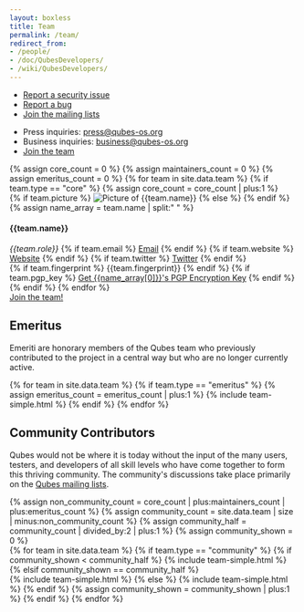 ```yaml
---
layout: boxless
title: Team
permalink: /team/
redirect_from:
- /people/
- /doc/QubesDevelopers/
- /wiki/QubesDevelopers/
---
```

<div id="pre-contact" class="white-box page-content more-bottom">
  <div class="row team">
    <div class="col-lg-2 col-md-2"></div>
    <div class="col-lg-4 col-md-4 col-sm-12 col-xs-12">
      <ul class="list-unstyled">
        <li><a href="/security/"><i class="fa fa-lock fa-fw black-icon"></i> Report a security issue</a></li>
        <li><a href="/doc/reporting-bugs/"><i class="fa fa-bug fa-fw black-icon"></i> Report a bug</a></li>
        <li><a href="/mailing-lists/"><i class="fa fa-envelope fa-fw black-icon"></i> Join the mailing lists</a></li>
      </ul>
    </div>
    <div id="pre-contact" class="col-lg-6 col-md-6 col-sm-12 col-xs-12">
      <ul class="list-unstyled">
        <li><i class="fa fa-newspaper-o fa-fw"></i> Press inquiries: <a href="mailto:press@qubes-os.org">press@qubes-os.org</a></li>
        <li><i class="fa fa-briefcase fa-fw"></i> Business inquiries: <a href="mailto:business@qubes-os.org">business@qubes-os.org</a></li>
        <li><a href="/join/"><i class="fa fa-user-plus fa-fw black-icon"></i> Join the team</a></li>
      </ul>
    </div>
  </div>
</div>
<div id="team-core" class="white-box page-content more-bottom">
  {% assign core_count = 0 %}
  {% assign maintainers_count = 0 %}
  {% assign emeritus_count = 0 %}
  {% for team in site.data.team %}
  {% if team.type == "core" %}
  {% assign core_count = core_count | plus:1 %}
  <div class="row team team-core">
    <div class="col-lg-2 col-md-2 col-sm-5 col-xs-12 text-center">
    <div class="picture more-bottom">
      {% if team.picture %}
      <img src="/attachment/site/{{team.picture}}" title="Picture of {{team.name}}">
      {% else %}
      <i class="fa fa-user"></i>
      {% endif %}
    </div>
    </div>
    <div class="col-lg-4 col-md-4 col-sm-7 col-xs-12">
      {% assign name_array = team.name | split:" " %}
      <h4 class="half-bottom">{{team.name}}</h4>
      <em class="role half-bottom">{{team.role}}</em>
      {% if team.email %}
      <a href="mailto:{{team.email}}" class="add-right"><i class="fa fa-envelope"></i> Email</a>
      {% endif %}
      {% if team.website %}
      <a href="{{team.website}}" class="add-right" target="blank"><i class="fa fa-link"></i> Website</a>
      {% endif %}
      {% if team.twitter %}
      <a href="https://twitter.com/{{team.twitter}}" target="blank"><i class="fa fa-twitter"></i> Twitter</a>
      {% endif %}
    </div>
    <div class="col-lg-6 col-md-6 col-sm-12 col-xs-12 text-center">
      {% if team.fingerprint %}
      <span class="fingerprint" title="{{team.name}}'s PGP Encryption Key Fingerprint">{{team.fingerprint}}</span>
      {% endif %}
      {% if team.pgp_key %}
      <a href="{{team.pgp_key}}"><i class="fa fa-key"></i> Get {{name_array[0]}}'s PGP Encryption Key</a>
      {% endif %}
    </div>
  </div>
  {% endif %}
  {% endfor %}
  <div class="text-center more-bottom">
    <a href="/join/" class="btn btn-primary"><i class="fa fa-user-plus fa-fw white-icon"></i> Join the team!</a>
  </div>
</div>
<div class="white-box page-content more-bottom">
  <div class="row team">
    <div class="col-lg-12 col-md-12 col-sm-12">
      <h2 class="text-center">Emeritus</h2>
      <p>Emeriti are honorary members of the Qubes team who previously
      contributed to the project in a central way but who are no longer
      currently active.</p>
      {% for team in site.data.team %}
      {% if team.type == "emeritus" %}
      {% assign emeritus_count = emeritus_count | plus:1 %}
      {% include team-simple.html %}
      {% endif %}
      {% endfor %}
    </div>
  </div>
</div>
<div class="white-box page-content more-bottom">
  <div class="col-lg-12 col-md-12 col-sm-12">
    <h2 class="text-center more-bottom">Community Contributors</h2>
    <p>Qubes would not be where it is today without the input of the many users,
    testers, and developers of all skill levels who have come together to form
    this thriving community. The community's discussions take place primarily on
    the <a href="/doc/mailing-lists/">Qubes mailing lists</a>.</p>
  </div>
  {% assign non_community_count =  core_count | plus:maintainers_count | plus:emeritus_count %}
  {% assign community_count =  site.data.team | size | minus:non_community_count %}
  {% assign community_half = community_count | divided_by:2 | plus:1 %}
  {% assign community_shown =  0 %}
  <div class="row team">
    <div class="col-lg-6 col-md-6 col-sm-6 col-xs-12">
      {% for team in site.data.team %}
      {% if team.type == "community" %}
      {% if community_shown < community_half %}
      {% include team-simple.html %}
      {% elsif community_shown == community_half %}
      </div>
      <div class="col-lg-6 col-md-6 col-sm-6 col-xs-12">
      {% include team-simple.html %}
      {% else %}
      {% include team-simple.html %}
      {% endif %}
      {% assign community_shown = community_shown | plus:1 %}
      {% endif %}
      {% endfor %}
    </div>
  </div>
</div>

